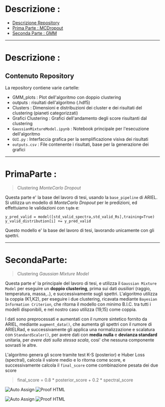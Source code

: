 # Descrizione : 

- [Descrizione Repository](#Descrizione)
- [Prima Parte : MCDropout](#PrimaParte)
- [Seconda Parte : GMM](#SecondaParte)
 
---

# Descrizione : 
## Contenuto Repository

La repository contiene varie cartelle:
- GMM_plots : Plot dell'algoritmo con doppio clustering
- outputs : risultati dell'algoritmo (.hdf5)
- Clusters : Dimensioni e distribuzioni dei cluster e dei risultati del clustering (pianeti categorizzati)
- Grafici Clustering : Grafici dell'andamento degli score risultanti dal clustering
- `GaussianMixtureModel.ipynb` : Notebook principale per l'esecuzione dell'algoritmo
- `GUI.py` : Interfaccia grafica per la semplificazione visiva dei risultati
- `outputs.csv` : File contenente i risultati, base per la generazione dei grafici
  
---

# PrimaParte :
> Clustering *MonteCarlo Dropout*

Questa parte e' la base del lavoro di tesi, usando la `base_pipeline` di ARIEL.
Si utilizza un modello di *MonteCarlo Dropout* per le predizioni, ed effettuiamo le validazioni con `tqdm` e:

`y_pred_valid = model([std_valid_spectra,std_valid_Rs],training=True)`
`y_valid_distribution[i] += y_pred_valid`

Questo modello e' la base del lavoro di tesi, lavorando unicamente con gli spettri.

---

# SecondaParte:
> Clustering *Gaussian Mixture Model*

Questa parte e' la principale del lavoro di tesi, e utilizza il `Gaussian Mixture Model` per eseguire un **doppio clustering**, prima sui dati *ausiliari* (raggio, temperatura, massa,..), e successivamente sugli spettri.
L'algoritmo utilizza la coppia (K1,K2), per eseguire i due clustering, ricavata mediante `Bayesian Information Criterion`, che ritorna il modello con minimo B.I.C. tra tutti i modelli disponibili, e nel nostro caso utilizza (19,15) come coppia.

I dati sono preprocessati e aumentati con il rumore sintetico fornito da ARIEL, mediante `augment_data()`, che aumenta gli spettri con il rumore di ARIELRad, e successivamente gli applica una normalizzazione e scalatura con `StandardScaler()`, per avere dati con **media nulla** e **devianza standard** unitaria, per *avere dati sulla stessa scala*, cosi' che nessuna componente sovrasti le altre.

L'algoritmo genera gli score tramite test K-S (posterior) e Huber Loss (spectral), calcola il valore medio e lo ritorna come score, e successivamente calcola il `final_score` come combinazione pesata dei due score
> final_score = 0.8 * posterior_score + 0.2 * spectral_score



![Auto Assign](https://github.com/Parthenope2024/demo-repository/actions/workflows/auto-assign.yml/badge.svg)
![Proof HTML](https://github.com/Parthenope2024/demo-repository/actions/workflows/proof-html.yml/badge.svg)

![Auto Assign](https://github.com/Parthenope2024/demo-repository/actions/workflows/auto-assign.yml/badge.svg)
![Proof HTML](https://github.com/Parthenope2024/demo-repository/actions/workflows/proof-html.yml/badge.svg)
